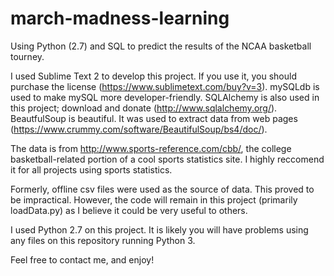 # march-madness-learning
Using Python (2.7) and SQL to predict the results of the NCAA basketball tourney.

I used Sublime Text 2 to develop this project. If you use it, you should purchase the license (https://www.sublimetext.com/buy?v=3). mySQLdb is used to make mySQL more developer-friendly. SQLAlchemy is also used in this project; download and donate (http://www.sqlalchemy.org/). BeautfulSoup is beautiful. It was used to extract data from web pages (https://www.crummy.com/software/BeautifulSoup/bs4/doc/). 

The data is from http://www.sports-reference.com/cbb/, the college basketball-related portion of a cool sports statistics site. I highly reccomend it for all projects using sports statistics. 

Formerly, offline csv files were used as the source of data. This proved to be impractical. However, the code will remain in this project (primarily loadData.py) as I believe it could be very useful to others.

I used Python 2.7 on this project. It is likely you will have problems using any files on this repository running Python 3.

Feel free to contact me, and enjoy!
